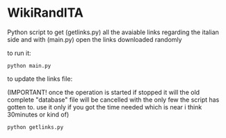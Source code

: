 # WikiRandITA
Python script to get (getlinks.py) all the avaiable links regarding the italian side and with (main.py) open the links downloaded randomly

to run it:

`python main.py`

to update the links file: 

(IMPORTANT! once the operation is started if stopped it will the old complete "database" file will be cancelled with the only few the script has gotten to. use it only if you got the time needed which is near i think 30minutes or kind of)

`python getlinks.py`
